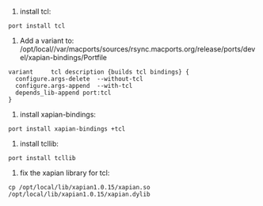   1. install tcl:
```
port install tcl
```
  1. Add a variant to: /opt/local//var/macports/sources/rsync.macports.org/release/ports/devel/xapian-bindings/Portfile
```
variant     tcl description {builds tcl bindings} {
  configure.args-delete  --without-tcl
  configure.args-append  --with-tcl
  depends_lib-append port:tcl
} 
```
  1. install xapian-bindings:
```
port install xapian-bindings +tcl
```
  1. install tcllib:
```
port install tcllib
```
  1. fix the xapian library for tcl:
```
cp /opt/local/lib/xapian1.0.15/xapian.so /opt/local/lib/xapian1.0.15/xapian.dylib
```